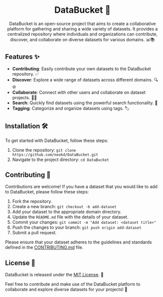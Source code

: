 <div align="center">

# DataBucket 🚀

DataBucket is an open-source project that aims to create a collaborative platform for gathering and sharing a wide variety of datasets. It provides a centralized repository where individuals and organizations can contribute, discover, and collaborate on diverse datasets for various domains. 📊📚

</div>

## Features ✨

- **Contributing**: Easily contribute your own datasets to the DataBucket repository. ✅
- **Discover**: Explore a wide range of datasets across different domains. 🔍🌐
- **Collaborate**: Connect with other users and collaborate on dataset projects. 🤝💡
- **Search**: Quickly find datasets using the powerful search functionality. 🔎
- **Tagging**: Categorize and organize datasets using tags. 🏷️

## Installation 🛠️

To get started with DataBucket, follow these steps:

1. Clone the repository: `git clone https://github.com/neokd/DataBucket.git`
2. Navigate to the project directory: `cd DataBucket`

## Contributing 👥

Contributions are welcome! If you have a dataset that you would like to add to DataBucket, please follow these steps:

1. Fork the repository.
2. Create a new branch: `git checkout -b add-dataset`
3. Add your dataset to the appropriate domain directory.
4. Update the `README.md` file with the details of your dataset.
5. Commit your changes: `git commit -m "Add dataset: <dataset title>"`
6. Push the changes to your branch: `git push origin add-dataset`
7. Submit a pull request.

Please ensure that your dataset adheres to the guidelines and standards defined in the [CONTRIBUTING.md](./CONTRIBUTING.md) file.

## License 📝

DataBucket is released under the [MIT License](./LICENSE.md). 📄

Feel free to contribute and make use of the DataBucket platform to collaborate and explore diverse datasets for your projects! 🌟
